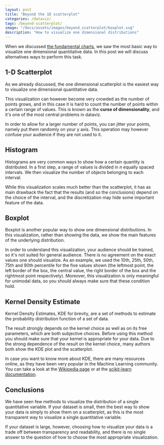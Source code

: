 ```yaml
---
layout: post
title: "Beyond the 1D scatterplot"
categories: /dataviz/
tags: /beyond-scatterplot/
image: "/docs/assets/images/beyond_scatterplot/boxplot.svg"
description: "How to visualize one dimensional distributions"
---
```



When we discussed [the fundamental charts](/fundamental-charts), we saw the most basic way to visualize one dimensional
quantitative data.
In this post we will discuss alternatives ways to perform this task. 

<script src="https://d3js.org/d3.v5.js"></script>

## 1-D Scatterplot

As we already discussed, the one dimensional scatterplot is the easiest
way to visualize one dimensional quantitative data.

<div id="my_scatterplot1d"> </div>

<script src="/docs//assets/javascript/fundamental_charts/scatterplot1d.js"> </script>

This visualization can however become very crowded as the number of points grows,
and in this case it is hard to count the number of points within a certain range
of values.
This is known as the **curse of dimensionality**,
and it's one of the most central problems
in dataviz.

In order to allow for a larger number
of points, you can jitter your points,
namely put them randomly on your
y axis. This operation may
however confuse your audience
if they are not used to it.

## Histogram

Histograms are very common ways to show how a certain quantity is distributed.
In a first step, a range of values is divided in
$n$ equally spaced intervals.
We then visualize the number of objects belonging to
each interval.

<script src="/docs/assets/javascript/beyond_scatterplot/histogram.js"> </script>

<div id="hist"> 
</div>

While this visualization scales much better than
the scatterplot, it has as main drawback the fact
that the results (and so the conclusions) depend
on the choice of the interval, and the discretization
may hide some important feature of the data.

## Boxplot

Boxplot is another popular way to show one dimensional
distributions.
In this visualization, rather than showing the data,
we show the main features of the underlying 
distribution.

<div id='boxplotdiv'></div>
<script src="/docs/assets/javascript/beyond_scatterplot/boxplot.js"></script>

In order to understand this visualization, your audience
should be trained, so it's not suited for general audience.
There is no agreement on the exact values one should visualize.
As an example, we used the 10th, 25th, 50th, 75th and 90th percentile
for the five values shown (the leftmost point, the left border of the
box, the central value, the right border of the box and the rightmost point respectively).
Moreover, this visualization is only meaningful for unimodal data,
so you should always make sure that these condition hold.


## Kernel Density Estimate

Kernel Density Estimates, KDE for brevity,
are a set of methods to estimate the probability
distribution function of a set of data.

<div id="kde1d"> 
</div>

<script src="/docs/assets/javascript/beyond_scatterplot/kde.js"> </script>

The result strongly depends on the kernel choice
as well as on its free parameters,
which are both subjective choices.
Before using this method you should make sure
that your kernel is appropriate for your data.
Due to the strong dependence of the result on
the kernel choice, many authors both show
 the KDE plot and the scatterplot.

In case you want to know more about KDE,
there are many resources online, as they have been
very popular in the Machine Learning community.
You can take a look at the [Wikipedia page](https://en.wikipedia.org/wiki/Kernel_density_estimation) 
or at the [scikit-learn documentation](https://scikit-learn.org/stable/modules/density.html).

## Conclusions

We have seen few methods to visualize the distribution
of a single quantitative variable.
If your dataset is small, then the best way to
show your data is simply to show them on a scatterplot,
as this is the most transparent way to visualize
a single quantitative variable.

If your dataset is large, however, choosing how to visualize
your data is a trade off between transparency
and readability, and there is no single answer to the
question of how to choose the most appropriate visualization.

